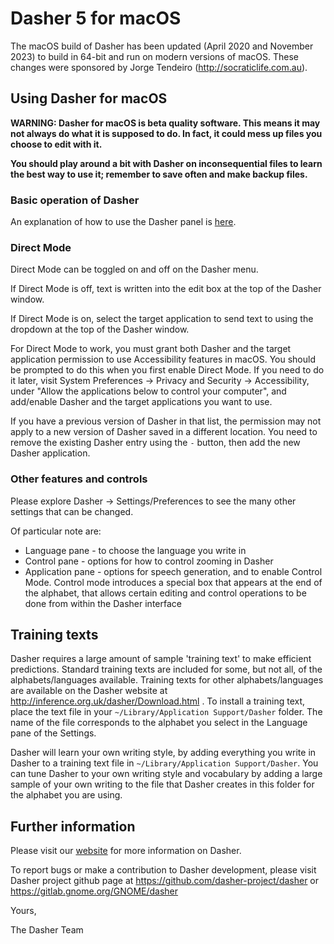 # Dasher 5 for macOS

The macOS build of Dasher has been updated (April 2020 and November 2023) to build in 64-bit and run on modern versions of macOS. These changes were sponsored by Jorge Tendeiro (http://socraticlife.com.au).

## Using Dasher for macOS

**WARNING: Dasher for macOS is beta quality software. This means it may not always do what it is supposed to do. In fact, it could mess up files you choose to edit with it.**

**You should play around a bit with Dasher on inconsequential files to learn the best way to use it; remember to save often and make backup files.**

### Basic operation of Dasher

An explanation of how to use the Dasher panel is [here](http://www.inference.org.uk/dasher/Novice.html).

### Direct Mode

Direct Mode can be toggled on and off on the Dasher menu.

If Direct Mode is off, text is written into the edit box at the top of the Dasher window.

If Direct Mode is on, select the target application to send text to using the dropdown at the top of the Dasher window.

For Direct Mode to work, you must grant both Dasher and the target application permission to use Accessibility features in macOS. You should be prompted to do this when you first enable Direct Mode. If you need to do it later, visit System Preferences → Privacy and Security → Accessibility, under "Allow the applications below to control your computer", and add/enable Dasher and the target applications you want to use.

If you have a previous version of Dasher in that list, the permission may not apply to a new version of Dasher saved in a different location. You need to remove the existing Dasher entry using the `-` button, then add the new Dasher application.

### Other features and controls

Please explore Dasher → Settings/Preferences to see the many other settings that can be changed.

Of particular note are:

*   Language pane - to choose the language you write in
*   Control pane - options for how to control zooming in Dasher
*   Application pane - options for speech generation, and to enable Control Mode. Control mode introduces a special box that appears at the end of the alphabet, that allows certain editing and control operations to be done from within the Dasher interface

## Training texts

Dasher requires a large amount of sample 'training text' to make efficient predictions. Standard training texts are included for some, but not all, of the alphabets/languages available. Training texts for other alphabets/languages are available on the Dasher website at http://inference.org.uk/dasher/Download.html .  To install a training text, place the text file in your `~/Library/Application Support/Dasher` folder. The name of the file corresponds to the alphabet you select in the Language pane of the Settings.

Dasher will learn your own writing style, by adding everything you write in Dasher to a training text file in `~/Library/Application Support/Dasher`. You can tune Dasher to your own writing style and vocabulary by adding a large sample of your own writing to the file that Dasher creates in this folder for the alphabet you are using.

## Further information

Please visit our [website](http://www.inference.phy.cam.ac.uk/dasher/) for more information on Dasher.

To report bugs or make a contribution to Dasher development, please visit Dasher project github page at https://github.com/dasher-project/dasher or https://gitlab.gnome.org/GNOME/dasher


Yours,

The Dasher Team